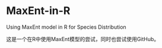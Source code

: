 # MaxEnt-in-R
Using MaxEnt model in R for Species Distribution

这是一个在R中使用MaxEnt模型的尝试，同时也尝试使用GitHub。

